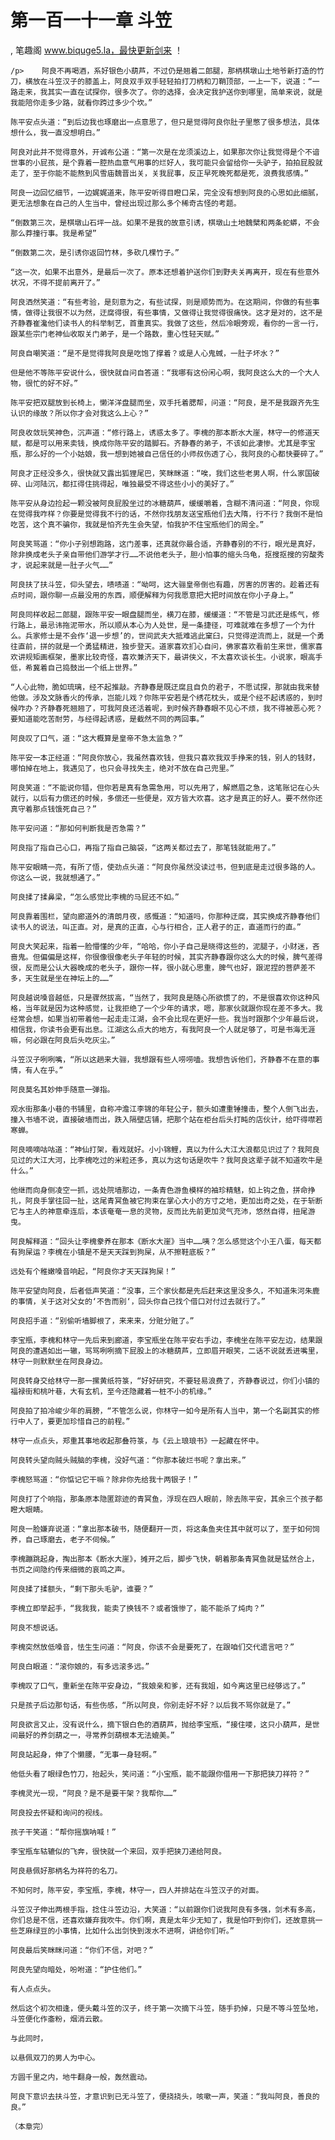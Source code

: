 # 第一百一十一章 斗笠
, 笔趣阁 www.biquge5.la，最快更新剑来 ！

    /p>    阿良不再喝酒，系好银色小葫芦，不过仍是翘着二郎腿，那柄棋墩山土地爷新打造的竹刀，横放在斗笠汉子的膝盖上，阿良双手双手轻轻拍打刀柄和刀鞘顶部，一上一下，说道：“一路走来，我其实一直在试探你，很多次了。你的选择，会决定我护送你到哪里，简单来说，就是我能陪你走多少路，就看你跨过多少个坎。”

    陈平安点头道：“到后边我也琢磨出一点意思了，但只是觉得阿良你肚子里憋了很多想法，具体想什么，我一直没想明白。”

    阿良对此并不觉得意外，开诚布公道：“第一次是在龙须溪边上，如果那次你让我觉得是个不谙世事的小屁孩，是个靠着一腔热血意气用事的烂好人，我可能只会留给你一头驴子，拍拍屁股就走了，至于你能不能熬到风雪庙魏晋出关，关我屁事，反正早死晚死都是死，浪费我感情。”

    阿良一边回忆细节，一边娓娓道来，陈平安听得目瞪口呆，完全没有想到阿良的心思如此细腻，更无法想象在自己的人生当中，曾经出现过那么多个稀奇古怪的考题。

    “倒数第三次，是棋墩山石坪一战。如果不是我的故意引诱，棋墩山土地魏檗和两条蛇蟒，不会那么莽撞行事。我是希望”

    “倒数第二次，是引诱你返回竹林，多砍几棵竹子。”

    “这一次，如果不出意外，是最后一次了。原本还想着护送你们到野夫关再离开，现在有些意外状况，不得不提前离开了。”

    阿良洒然笑道：“有些考验，是刻意为之，有些试探，则是顺势而为。在这期间，你做的有些事情，做得让我很不以为然，迂腐得很，有些事情，又做得让我觉得很痛快。这才是对的，这不是齐静春崔瀺他们读书人的科举制艺，首重真实。我做了这些，然后冷眼旁观，看你的一言一行，跟某些宗门老神仙收取关门弟子，是一个路数，重心性轻天赋。”

    阿良自嘲笑道：“是不是觉得我阿良是吃饱了撑着？或是人心鬼蜮，一肚子坏水？”

    但是他不等陈平安说什么，很快就自问自答道：“我哪有这份闲心啊，我阿良这么大的一个大人物，很忙的好不好。”

    陈平安把双腿放到长椅上，懒洋洋盘腿而坐，双手托着腮帮，问道：“阿良，是不是我跟齐先生认识的缘故？所以你才会对我这么上心？”

    阿良收敛玩笑神色，沉声道：“修行路上，诱惑太多了。李槐的那本断水大崖，林守一的修道天赋，都是可以用来卖钱，换成你陈平安的踏脚石。齐静春的弟子，不该如此凄惨。尤其是李宝瓶，那么好的一个小姑娘，我一想到她被自己信任的小师叔伤透了心，我阿良的心都快要碎了。”

    阿良才正经没多久，很快就又露出狐狸尾巴，笑眯眯道：“唉，我们这些老男人啊，什么家国破碎、山河陆沉，都扛得住挑得起，唯独最受不得这些小小的美好了。”

    陈平安从身边捡起一颗没被阿良屁股坐过的冰糖葫芦，缓缓嚼着，含糊不清问道：“阿良，你现在觉得我咋样？你要是觉得我不行的话，不然你找朋友送宝瓶他们去大隋，行不行？我倒不是怕吃苦，这个真不骗你，我就是怕齐先生会失望，怕我护不住宝瓶他们的周全。”

    阿良笑骂道：“你小子别想跑路，这门差事，还真就你最合适，齐静春别的不行，眼光是真好，除非换成老头子亲自带他们游学才行……不说他老头子，胆小怕事的缩头乌龟，抠搜抠搜的穷酸秀才，说起来就是一肚子火气……”

    阿良扶了扶斗笠，仰头望去，啧啧道：“呦呵，这大骊皇帝倒也有趣，厉害的厉害的。趁着还有点时间，跟你聊一点最没用的东西，顺便解释为何我愿意把大把时间放在你小子身上。”

    阿良同样收起二郎腿，跟陈平安一眼盘腿而坐，横刀在膝，缓缓道：“不管是习武还是练气，修行路上，最忌讳拖泥带水，所以顺从本心为人处世，是一条捷径，可难就难在多想了一个为什么。兵家修士是不会作‘退一步想’的，世间武夫大抵难逃此窠臼，只觉得逆流而上，就是一个勇往直前，拼的就是一个勇猛精进，独步登天。道家喜欢扪心自问，佛家喜欢看前生来世，儒家喜欢讲规矩画框架，墨家比较奇怪，喜欢兼济天下，最讲侠义，不太喜欢谈长生。小说家，眼高手低，希冀着自己捣鼓出一个纸上世界。”

    “人心此物，脆如琉璃，经不起推敲。齐静春是既迂腐且自负的君子，不愿试探，那就由我来替他做。涉及文脉香火的传承，岂能儿戏？你陈平安若是个绣花枕头，或是个经不起诱惑的，到时候咋办？齐静春死翘翘了，可我阿良还活着呢，到时候齐静春眼不见心不烦，我不得被恶心死？要知道能吃苦耐劳，与经得起诱惑，是截然不同的两回事。”

    阿良叹了口气，道：“这大概算是皇帝不急太监急？”

    陈平安一本正经道：“阿良你放心，我虽然喜欢钱，但我只喜欢我双手挣来的钱，别人的钱财，哪怕掉在地上，我遇见了，也只会寻找失主，绝对不放在自己兜里。”

    阿良笑道：“不能说你错，但你若是真有急需急用，可以先用了，解燃眉之急，这笔账记在心头就行，以后有力偿还的时候，多偿还一些便是，双方皆大欢喜。这才是真正的好人。要不然你还真守着那点钱饿死自己？”

    陈平安问道：“那如何判断我是否急需？”

    阿良指了指自己心口，再指了指自己脑袋，“这两关都过去了，那笔钱就能用了。”

    陈平安眼睛一亮，有所了悟，使劲点头道：“阿良你虽然没读过书，但到底是走过很多路的人。你这么一说，我就想通了。”

    阿良揉了揉鼻梁，“怎么感觉比李槐的马屁还不如。”

    阿良靠着围栏，望向廊道外的清朗月夜，感慨道：“知道吗，你那种迂腐，其实换成齐静春他们读书人的说法，叫正直。对，是真的正直，心与行相合，正人君子的正，直道而行的直。”

    阿良大笑起来，指着一脸懵懂的少年，“哈哈，你小子自己是晓得这些的，泥腿子，小财迷，吝啬鬼。但偏偏是这样，你很像很像老头子年轻的时候，其实齐静春跟你这么大的时候，脾气差得很，反而是公认大器晚成的老头子，跟你一样，很小就心思重，脾气也好，跟泥捏的菩萨差不多，天生就是坐在神坛上的……”

    阿良越说嗓音越低，只是骤然拔高，“当然了，我阿良是随心所欲惯了的，不是很喜欢你这种风格，当年就是因为这种感觉，让我拒绝了一个少年的请求，嗯，那家伙就跟你现在差不多大。我经常会想，如果当初带着他一起走走江湖，会不会比现在更好一些。我当时跟那个少年最后说，相信我，你读书会更有出息。江湖这么点大的地方，有我阿良一个人就足够了，可是书海无涯嘛，何必跟在阿良后头吃灰尘。”

    斗笠汉子咧咧嘴，“所以这趟来大骊，我想跟有些人唠唠嗑。我想告诉他们，齐静春不在意的事情，有人在乎。”

    阿良莫名其妙伸手随意一弹指。

    观水街那条小巷的书铺里，自称冲澹江李锦的年轻公子，额头如遭重锤撞击，整个人倒飞出去，撞入书墙不说，直接破墙而出，跌入隔壁店铺，把那个站在柜台后头打盹的店伙计，给吓得噤若寒蝉。

    阿良嘀嘀咕咕道：“神仙打架，看戏就好。小小锦鲤，真以为什么大江大浪都见识过了？我阿良见过的大江大河，比李槐吃过的米粒还多，真以为这句话是吹牛？我阿良这辈子就不知道吹牛是什么。”

    他继而向身侧凌空一抓，远处院墙那边，一条青色游鱼模样的袖珍精魅，如上钩之鱼，拼命挣扎，阿良手掌往回一扯，这尾青冥鱼被它拘束在掌心大小的方寸之地，更加出奇之处，在于斩断它与主人的神意牵连后，本该奄奄一息的灵物，反而比先前更加灵气充沛，悠然自得，扭尾游曳。

    阿良解释道：“回头让李槐豢养在那本《断水大崖》当中……咦？怎么感觉这个小王八蛋，每天都有狗屎运？李槐在小镇是不是天天踩到狗屎，从不擦鞋底板？”

    远处有个稚嫩嗓音响起，“阿良你才天天踩狗屎！”

    陈平安望向阿良，后者低声笑道：“没事，三个家伙都是先后赶来这里没多久，不知道朱河朱鹿的事情，关于这对父女的‘不告而别‘，回头你自己找个借口对付过去就行了。”

    阿良招手道：“别偷听墙脚根了，来来来，分赃分赃了。”

    李宝瓶，李槐和林守一先后来到廊道，李宝瓶坐在陈平安右手边，李槐坐在陈平安左边，结果跟阿良的遭遇如出一辙，骂骂咧咧摘下屁股上的冰糖葫芦，立即眉开眼笑，二话不说就丢进嘴里，林守一则默默坐在阿良身边。

    阿良转身交给林守一那一摞黄纸符箓，“好好研究，不要轻易浪费了，齐静春说过，你们小镇的福禄街和桃叶巷，大有玄机，至今还隐藏着一桩不小的机缘。”

    阿良拍了拍冷峻少年的肩膀，“不管怎么说，你林守一如今是所有人当中，第一个名副其实的修行中人了，要更加珍惜自己的前程。”

    林守一点点头，郑重其事地收起那叠符箓，与《云上琅琅书》一起藏在怀中。

    阿良转头望向贼头贼脑的李槐，没好气道：“你那本破烂书呢？拿出来。”

    李槐怒骂道：“你惦记它干嘛？除非你先给我十两银子！”

    阿良打了个响指，那条原本隐匿踪迹的青冥鱼，浮现在四人眼前，除去陈平安，其余三个孩子都瞪大眼睛。

    阿良一脸嫌弃说道：“拿出那本破书，随便翻开一页，将这条鱼夹住其中就可以了，至于如何饲养，自己琢磨去，老子不伺候。”

    李槐蹦跳起身，掏出那本《断水大崖》，摊开之后，脚步飞快，朝着那条青冥鱼就是猛然合上，书页之间隐约传来细微的哀鸣之声。

    阿良揉了揉额头，“剩下那头毛驴，谁要？”

    李槐立即举起手，“我我我，能卖了换钱不？或者饿惨了，能不能杀了炖肉？”

    阿良不想说话。

    李槐突然放低嗓音，怯生生问道：“阿良，你该不会是要死了，在跟咱们交代遗言吧？”

    阿良白眼道：“滚你娘的，有多远滚多远。”

    李槐叹了口气，重新坐在陈平安身边，“我娘亲和爹，还有我姐，如今离这里已经够远了。”

    只是孩子后边那句话，有些伤感，“所以阿良，你别走好不好？以后我不骂你就是了。”

    阿良欲言又止，没有说什么，摘下银白色的酒葫芦，抛给李宝瓶，“接住喽，这只小葫芦，是世间最好的养剑葫之一，寻常养剑葫根本无法媲美。”

    阿良站起身，伸了个懒腰，“无事一身轻啊。”

    他低头看了眼绿色竹刀，抬起头，笑问道：“小宝瓶，能不能跟你借用一下那把狭刀祥符？”

    李槐灵光一现，“阿良？是不是要干架？我帮你……”

    阿良投去怀疑和询问的视线。

    孩子干笑道：“帮你摇旗呐喊！”

    李宝瓶车轱辘似的飞奔，很快就一个来回，双手把狭刀递给阿良。

    阿良悬佩好那柄名为祥符的名刀。

    不知何时，陈平安，李宝瓶，李槐，林守一，四人并排站在斗笠汉子的对面。

    斗笠汉子伸出两根手指，捻住斗笠边沿，大笑道：“以前跟你们说我阿良有多强，剑术有多高，你们总是不信，还喜欢嫌弃我吹牛。你们啊，真是太年少无知了，我是怕吓到你们，还故意挑一些芝麻绿豆的小事情，比如什么出剑快到泼水不进啊，讲给你们听。”

    阿良最后笑眯眯问道：“你们不信，对吧？”

    阿良先望向暗处，吩咐道：“护住他们。”

    有人点点头。

    然后这个初次相逢，便头戴斗笠的汉子，终于第一次摘下斗笠，随手扔掉，只是不等斗笠坠地，斗笠便化作齑粉，烟消云散。

    与此同时，

    以悬佩双刀的男人为中心。

    方圆千里之内，地牛翻身一般，轰然震动。

    阿良下意识去扶斗笠，才意识到已无斗笠了，便挠挠头，咳嗽一声，笑道：“我叫阿良，善良的良。”

    （本章完）